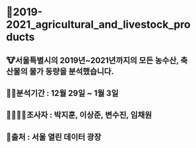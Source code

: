 # 🐄2019-2021_agricultural_and_livestock_products
## 🐮서울특별시의 2019년~2021년까지의 모든 농수산, 축산물의 물가 동량을 분석했습니다.

## 🐱‍🏍분석기간 : 12월 29일 ~ 1월 3일
## 👨‍👩‍👦‍👦조사자 : 박지훈, 이상준, 변수진, 임채원
## 🐣출처 : 서울 열린 데이터 광장
